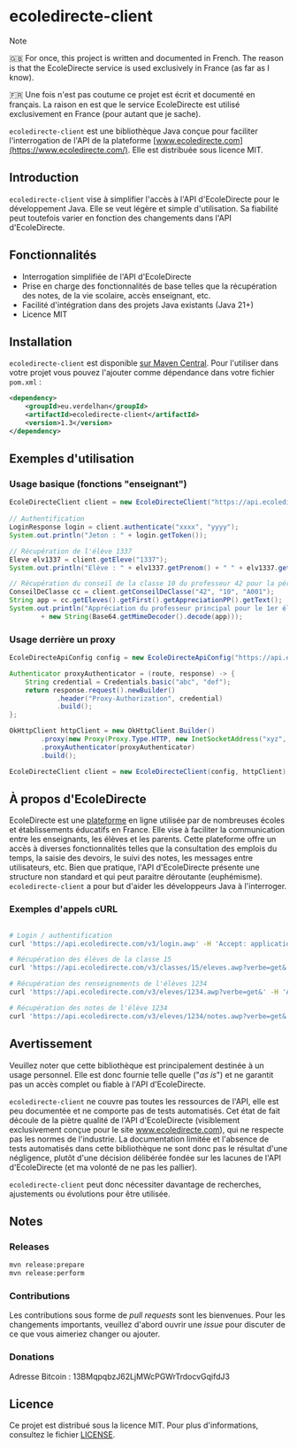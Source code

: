 # ecoledirecte-client

> [!NOTE]
> 🇬🇧 For once, this project is written and documented in French. The reason is that the EcoleDirecte service is used exclusively in France (as far as I know).
>
> 🇫🇷 Une fois n'est pas coutume ce projet est écrit et documenté en français. La raison en est que le service EcoleDirecte est utilisé exclusivement en France (pour autant que je sache).

`ecoledirecte-client` est une bibliothèque Java conçue pour faciliter l'interrogation de l'API de la plateforme [www.ecoledirecte.com](https://www.ecoledirecte.com/). Elle est distribuée sous licence MIT.

## Introduction

`ecoledirecte-client` vise à simplifier l'accès à l'API d'EcoleDirecte pour le développement Java. Elle se veut légère et simple d'utilisation. Sa fiabilité peut toutefois varier en fonction des changements dans l'API d'EcoleDirecte.

## Fonctionnalités

- Interrogation simplifiée de l'API d'EcoleDirecte
- Prise en charge des fonctionnalités de base telles que la récupération des notes, de la vie scolaire, accès enseignant, etc.
- Facilité d'intégration dans des projets Java existants (Java 21+)
- Licence MIT

## Installation

`ecoledirecte-client` est disponible [sur Maven Central](https://central.sonatype.com/artifact/eu.verdelhan/ecoledirecte-client). Pour l'utiliser dans votre projet vous pouvez l'ajouter comme dépendance dans votre fichier `pom.xml` :

```xml
<dependency>
    <groupId>eu.verdelhan</groupId>
    <artifactId>ecoledirecte-client</artifactId>
    <version>1.3</version>
</dependency>
```

## Exemples d'utilisation

### Usage basique (fonctions "enseignant")

```java
EcoleDirecteClient client = new EcoleDirecteClient("https://api.ecoledirecte.com/v3");
        
// Authentification
LoginResponse login = client.authenticate("xxxx", "yyyy");
System.out.println("Jeton : " + login.getToken());

// Récupération de l'élève 1337
Eleve elv1337 = client.getEleve("1337");
System.out.println("Elève : " + elv1337.getPrenom() + " " + elv1337.getNom() + " (" + elv1337.getDateDeNaissance() + ")");

// Récupération du conseil de la classe 10 du professeur 42 pour la période A001
ConseilDeClasse cc = client.getConseilDeClasse("42", "10", "A001");
String app = cc.getEleves().getFirst().getAppreciationPP().getText();
System.out.println("Appréciation du professeur principal pour le 1er élève : "
        + new String(Base64.getMimeDecoder().decode(app)));
```

### Usage derrière un proxy

```java
EcoleDirecteApiConfig config = new EcoleDirecteApiConfig("https://api.ecoledirecte.com/v3");

Authenticator proxyAuthenticator = (route, response) -> {
    String credential = Credentials.basic("abc", "def");
    return response.request().newBuilder()
            .header("Proxy-Authorization", credential)
            .build();
};

OkHttpClient httpClient = new OkHttpClient.Builder()
        .proxy(new Proxy(Proxy.Type.HTTP, new InetSocketAddress("xyz", 8080)))
        .proxyAuthenticator(proxyAuthenticator)
        .build();

EcoleDirecteClient client = new EcoleDirecteClient(config, httpClient);
```

## À propos d'EcoleDirecte

EcoleDirecte est une [plateforme](http://www.ecoledirecte.com) en ligne utilisée par de nombreuses écoles et établissements éducatifs en France. Elle vise à faciliter la communication entre les enseignants, les élèves et les parents. Cette plateforme offre un accès à diverses fonctionnalités telles que la consultation des emplois du temps, la saisie des devoirs, le suivi des notes, les messages entre utilisateurs, etc. Bien que pratique, l'API d'EcoleDirecte présente une structure non standard et qui peut paraitre déroutante (euphémisme). `ecoledirecte-client` a pour but d'aider les développeurs Java à l'interroger.

### Exemples d'appels cURL

```bash

# Login / authentification
curl 'https://api.ecoledirecte.com/v3/login.awp' -H 'Accept: application/json, text/plain, */*' -H 'Content-Type: application/x-www-form-urlencoded' --data $'data={\n "identifiant": "unIdentifiant", "motdepasse": "unMotDePasse"\n}'

# Récupération des élèves de la classe 15
curl 'https://api.ecoledirecte.com/v3/classes/15/eleves.awp?verbe=get&' -H 'Accept: application/json, text/plain, */*' -H 'Content-Type: application/x-www-form-urlencoded' --data $'data={\n "token": "token-d-authentification-obtenu-via-login"\n}'

# Récupération des renseignements de l'élèves 1234
curl 'https://api.ecoledirecte.com/v3/eleves/1234.awp?verbe=get&' -H 'Accept: application/json, text/plain, */*' -H 'Content-Type: application/x-www-form-urlencoded' --data $'data={\n "token": "token-d-authentification-obtenu-via-login"\n}'

# Récupération des notes de l'élève 1234
curl 'https://api.ecoledirecte.com/v3/eleves/1234/notes.awp?verbe=get&' -H 'accept: application/json, text/plain, */*' -H 'content-type: application/x-www-form-urlencoded' --data $'data={\n "token": "token-d-authentification-obtenu-via-login"\n}'
```

## Avertissement

Veuillez noter que cette bibliothèque est principalement destinée à un usage personnel. Elle est donc fournie telle quelle ("_as is_") et ne garantit pas un accès complet ou fiable à l'API d'EcoleDirecte.

`ecoledirecte-client` ne couvre pas toutes les ressources de l'API, elle est peu documentée et ne comporte pas de tests automatisés. Cet état de fait découle de la piètre qualité de l'API d'EcoleDirecte (visiblement exclusivement conçue pour le site www.ecoledirecte.com), qui ne respecte pas les normes de l'industrie.
La documentation limitée et l'absence de tests automatisés dans cette bibliothèque ne sont donc pas le résultat d'une négligence, plutôt d'une décision délibérée fondée sur les lacunes de l'API d'EcoleDirecte (et ma volonté de ne pas les pallier).

`ecoledirecte-client` peut donc nécessiter davantage de recherches, ajustements ou évolutions pour être utilisée.

## Notes

### Releases

```bash
mvn release:prepare
mvn release:perform
```

### Contributions

Les contributions sous forme de _pull requests_ sont les bienvenues. Pour les changements importants, veuillez d'abord ouvrir une _issue_ pour discuter de ce que vous aimeriez changer ou ajouter.

### Donations

Adresse Bitcoin : 13BMqpqbzJ62LjMWcPGWrTrdocvGqifdJ3

## Licence
Ce projet est distribué sous la licence MIT. Pour plus d'informations, consultez le fichier [LICENSE](LICENSE).

